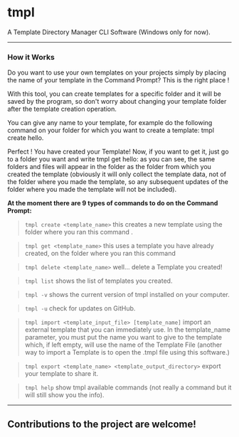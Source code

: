 # tmpl

A Template Directory Manager CLI Software (Windows only for now).


------------

### How it Works
Do you want to use your own templates on your projects simply by placing the name of your template in the Command Prompt? This is the right place !

With this tool, you can create templates for a specific folder and it will be saved by the program, so don't worry about changing your template folder after the template creation operation.

You can give any name to your template, for example do the following command on your folder for which you want to create a template: tmpl create hello.

Perfect ! You have created your Template! Now, if you want to get it, just go to a folder you want and write tmpl get hello: as you can see, the same folders and files will appear in the folder as the folder from which you created the template (obviously it will only collect the template data, not of the folder where you made the template, so any subsequent updates of the folder where you made the template will not be included).

**At the moment there are 9 types of commands to do on the Command Prompt:**

 > `tmpl create <template_name>` this creates a new template using the folder where you ran this command .
 
 > `tmpl get <template_name>` this uses a template you have already created, on the folder where you ran this command
 
 > `tmpl delete <template_name>` well... delete a Template you created!
 
 > `tmpl list` shows the list of templates you created.

 > `tmpl -v` shows the current version of tmpl installed on your computer.

 > `tmpl -u` check for updates on GitHub.

 > `tmpl import <template_input_file> [template_name]` import an external template that you can immediately use. In the template_name parameter, you must put the name you want to give to the template which, if left empty, will use the name of the Template File (another way to import a Template is to open the .tmpl file using this software.)

 > `tmpl export <template_name> <template_output_directory>` export your template to share it.

 > `tmpl help` show tmpl available commands (not really a command but it will still show you the info).


------------

## Contributions to the project are welcome!

